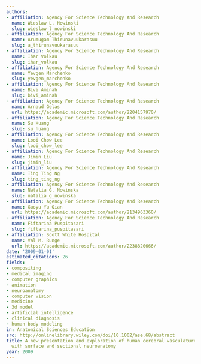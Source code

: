 ```yaml
---
authors:
- affiliation: Agency For Science Technology And Research
  name: Wieslaw L. Nowinski
  slug: wieslaw_l_nowinski
- affiliation: Agency For Science Technology And Research
  name: Arumugam Thirunavuukarasuu
  slug: a_thirunavuukarasuu
- affiliation: Agency For Science Technology And Research
  name: Ihar Volkau
  slug: ihar_volkau
- affiliation: Agency For Science Technology And Research
  name: Yevgen Marchenko
  slug: yevgen_marchenko
- affiliation: Agency For Science Technology And Research
  name: Bivi Aminah
  slug: bivi_aminah
- affiliation: Agency For Science Technology And Research
  name: Arnaud Gelas
  url: https://academic.microsoft.com/author/2204157970/
- affiliation: Agency For Science Technology And Research
  name: Su Huang
  slug: su_huang
- affiliation: Agency For Science Technology And Research
  name: Looi Chow Lee
  slug: looi_chow_lee
- affiliation: Agency For Science Technology And Research
  name: Jimin Liu
  slug: jimin_liu
- affiliation: Agency For Science Technology And Research
  name: Ting Ting Ng
  slug: ting_ting_ng
- affiliation: Agency For Science Technology And Research
  name: Natalia G. Nowinska
  slug: natalia_g_nowinska
- affiliation: Agency For Science Technology And Research
  name: Guoyu Yu Qian
  url: https://academic.microsoft.com/author/2134963360/
- affiliation: Agency For Science Technology And Research
  name: Fiftarina Puspitasari
  slug: fiftarina_puspitasari
- affiliation: Scott White Hospital
  name: Val M. Runge
  url: https://academic.microsoft.com/author/2238820666/
date: '2009-01-01'
estimated_citations: 26
fields:
- compositing
- medical imaging
- computer graphics
- animation
- neuroanatomy
- computer vision
- medicine
- 3d model
- artificial intelligence
- clinical diagnosis
- human body modeling
in: Anatomical Sciences Education
src: http://onlinelibrary.wiley.com/doi/10.1002/ase.68/abstract
title: A new presentation and exploration of human cerebral vasculature correlated
  with surface and sectional neuroanatomy
year: 2009
---
```

